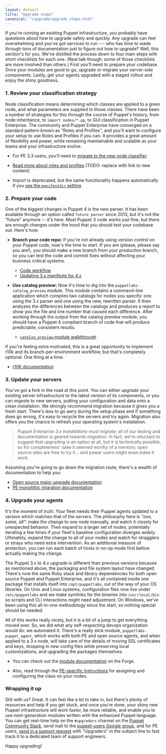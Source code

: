 ```yaml
---
layout: default
title: "Upgrade steps"
canonical: "/upgrade/upgrade_steps.html"
---
```


If you're running an existing Puppet infrastructure, you probably have questions about how to upgrade safely and quickly. Any upgrade can feel overwhelming and you've got services to run --- who has time to wade through tons of documentation just to figure out how to upgrade? Well, this section's for you. We've distilled the process down to four main steps with short checklists for each one. (Real talk though: some of those checklists are more involved than others.) First you'll need to prepare your codebase. Once your modules are good to go, upgrade or migrate your server-side components. Lastly, get your agents upgraded with a staged rollout and enjoy the shiny goodness.

### 1. Review your classification strategy

Node classification means determining which classes are applied to a given node, and what parameters are supplied to those classes. There have been a number of strategies for this through the course of Puppet's history, from node inheritance, to `import nodes/*.pp`, to GUI classification in Puppet Enterprise. The community and Puppet Enterprise have converged on a standard pattern known as "Roles and Profiles", and you'll want to configure your setup to use Roles and Profiles if you can. It provides a great amount of flexibility and power, while remaining maintainable and scalable as your teams and your infrastructure evolve.

* For PE 3.3 users, you'll need to [migrate to the new node classifier](https://docs.puppet.com/pe/3.8/install_upgrade_migration_tool.html).

* [Read more about roles and profiles](https://docs.puppet.com/pe/latest/puppet_assign_configurations.html#assigning-configuration-data-with-role-and-profile-modules)  (TODO: replace with link to new content)

* Import is deprecated, but the same functionality happens automatically if you [use the `manifestdir` setting](https://docs.puppet.com/puppet/latest/reference/dirs_manifest.html#directory-behavior-vs-single-file).

### 2. Prepare your code

One of the biggest changes in Puppet 4 is the new parser. It has been available through an option called `future parser` since 2013, but it's not the "future" anymore -- it's here. Most Puppet 3 code works just fine, but there are enough changes under the hood that you should test your codebase out. Here's how:

* **Branch your code repo:** If you're not already using version control on your Puppet code, now's the time to start. If you are (please, please say you are!), you should make a new branch from your production branch, so you can test the code and commit fixes without affecting your business critical systems. 

  * [Code workflow](/upgrade/upgrade_code_workflow.html)
  * [Updating 3.x manifests for 4.x]()


* **Use catalog preview:** Now it's time to dig into the `puppetlabs-catalog_preview` module. This module contains a command-line application which compiles two catalogs for nodes you specify: one using the 3.x parser and one using the new, rewritten parser. It then analyzes the differences between the catalogs and produces a report to show you the file and line number that caused each difference. After working through the output from the catalog preview module, you should have a Puppet 4 compliant branch of code that will produce predictable, consistent results.

  * [`catalog_preview` module walkthrough](https://docs.puppet.com/pe/latest/migrate_pe_catalog_preview.html)

If you're feeling extra motivated, this is a great opportunity to implement r10k and its branch-per-environment workflow, but that's completely optional. One thing at a time.

  * [r10K documentation](/pe/latest/r10k.html)

### 3. Update your servers

You've got a fork in the road at this point. You can either *upgrade* your existing server infrastructure to the latest version of its components, or you can *migrate* to new servers, putting your configuration and data onto a clean installation. We strongly recommend migration because it gives you a fresh start. There's less to go awry during the setup phase and if something does go wrong, it's easy to recycle the servers and try again. Migration also offers you the chance to refresh your operating system's installation.

>*Puppet Enterprise 3.x installations _must_ migrate*; all of our testing and documentation is geared towards migration. In fact, we're reluctant to suggest that upgrading is an option at all, but it is technically possible, so for completeness' sake it seemed worthy of a mention; open source sites are free to try it... and power users might even make it work.

Assuming you're going to go down the migration route, there's a wealth of documentation to help you:

* [Open source major upgrade documentation](https://docs.puppet.com/puppet/latest/reference/upgrade_major_pre.html)
* [PE monolithic migration documentation](https://docs.puppet.com/pe/latest/migrate_monolithic.html) 

### 4. Upgrade your agents

It's the moment of truth. Your fleet needs their Puppet agents updated to a version which matches that of the servers. The philosophy here is *"one, some, all"*: make the change to one node manually, and watch it closely for unexpected behavior. Then expand to a larger set of nodes, potentially iterating a few times if your fleet's baseline configuration diverges widely. Ultimately, expand the change to all of your nodes and watch for stragglers or strays who need extra intervention. As an additional measure of protection, you can run each batch of hosts in no-op mode first before actually making the change.

The Puppet 3.x to 4.x upgrade is different than previous versions because as mentioned above, the packaging and file system layout have changed. There's now the same Ruby stack and library dependencies for both open source Puppet and Puppet Enterprise, and it's all contained inside one package that installs itself into `/opt/puppetlabs`, out of the way of your OS libraries. On Unix and Linux systems, configuration files now live under `/etc/puppetlabs` and we make symlinks for the binaries into `/usr/local/bin` so scripts and CLI interactions might need adjustment. On Windows, we've been using this all-in-one methodology since the start, so nothing special should be needed.

All of this works really nicely, but it is a bit of a jump to get everything moved over. So, we did what any self-respecting devops organization would do: we automated it. There's a really slick module, `puppetlabs-puppet_agent`,  which works with both PE and open source agents, and when applied to a 3.x node, will take care of the details of moving SSL certificates and keys, dropping in new config files while preserving local customizations, and upgrading the packages themselves.

* You can check out the [module documentation](https://forge.puppet.com/puppetlabs/puppet_agent) on the Forge.

* Also, read through the [PE-specific instructions](/pe/latest/install_upgrading_agents.html#upgrade-agents-using-the-puppetagent-module) for assigning and configuring the class on your nodes.

### Wrapping it up

Still with us? Great. It can feel like a lot to take in, but there's plenty of resources and help if you get stuck, and once you're done, your shiny new Puppet infrastructure will work faster, be more reliable, and enable you to use next-generation modules written with the enhanced Puppet language. You can get real-time help on the `#upgraders` channel on the [Puppet Community Slack](https://puppetcommunity.slack.com/), send mail to the [puppet-users Google group](https://groups.google.com/forum/#!forum/puppet-users), and for PE users, [send in a support request](https://support.puppet.com/) with "Upgraders" in the subject line to fast track it to a dedicated team of support engineers.

Happy upgrading!